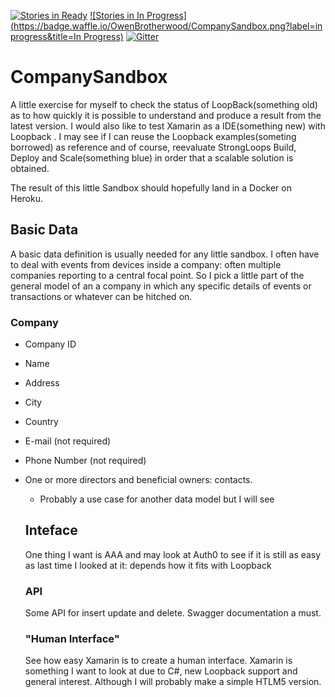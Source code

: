 [![Stories in Ready](https://badge.waffle.io/OwenBrotherwood/CompanySandbox.png?label=ready&title=Ready)](https://waffle.io/OwenBrotherwood/CompanySandbox)
[![Stories in In Progress](https://badge.waffle.io/OwenBrotherwood/CompanySandbox.png?label=in progress&title=In Progress)](https://waffle.io/OwenBrotherwood/CompanySandbox)
[![Gitter](https://badges.gitter.im/Join%20Chat.svg)](https://gitter.im/OwenBrotherwood/CompanySandbox?utm_source=badge&utm_medium=badge&utm_campaign=pr-badge)
# CompanySandbox
A little exercise for myself to check the status of LoopBack(something old) as to how quickly it is possible to understand and produce a result from the latest version. I would also like to test Xamarin as a IDE(something new) with Loopback . I may see if I can reuse the Loopback examples(someting borrowed) as reference and of course, reevaluate StrongLoops Build, Deploy and Scale(something blue) in order that a scalable solution is obtained.

The result of this little Sandbox should hopefully land in a Docker on Heroku. 

## Basic Data
A basic data definition is usually needed for any little sandbox. I often have to deal with events from devices inside a company: often multiple companies reporting to a central focal point. So I pick a little part of the general model of an a company in which any specific details of events or transactions or whatever can be hitched on.

### Company
* Company ID
* Name
* Address
* City
* Country
* E-mail (not required)
* Phone Number (not required)
* One or more directors and beneficial owners: contacts. 
  * Probably  a use case for another data model but I will see

  ## Inteface
  One thing I want is AAA and may look at Auth0 to see if it is still as easy as last time I looked at it: depends how it fits with Loopback

  ### API
  Some API for insert update and delete. Swagger documentation a must.

  ### "Human Interface"
  See how easy Xamarin is to create a human interface. Xamarin is something I want to look at due to C#, new Loopback support and general interest. Although I will probably make a simple HTLM5 version.



